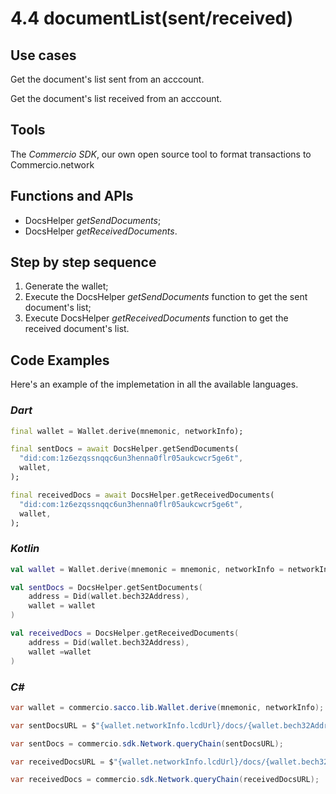 # 4.4 documentList(sent/received)

## Use cases

Get the document's list sent from an acccount.

Get the  document's list received from an acccount.

## Tools

The _Commercio SDK_, our own open source tool to format transactions to Commercio.network

## Functions and APIs

- DocsHelper _getSendDocuments_;
- DocsHelper _getReceivedDocuments_.

## Step by step sequence

1. Generate the wallet;
2. Execute the DocsHelper _getSendDocuments_ function to get the sent document's list;
3. Execute DocsHelper _getReceivedDocuments_ function to get the received document's list.

## Code Examples

Here's an example of the implemetation in all the available languages.

### _Dart_

```dart
final wallet = Wallet.derive(mnemonic, networkInfo);

final sentDocs = await DocsHelper.getSendDocuments(
  "did:com:1z6ezqssnqqc6un3henna0flr05aukcwcr5ge6t",
  wallet,
);

final receivedDocs = await DocsHelper.getReceivedDocuments(
  "did:com:1z6ezqssnqqc6un3henna0flr05aukcwcr5ge6t",
  wallet,
);
```

### _Kotlin_

```kotlin
val wallet = Wallet.derive(mnemonic = mnemonic, networkInfo = networkInfo)

val sentDocs = DocsHelper.getSentDocuments(
    address = Did(wallet.bech32Address), 
    wallet = wallet
)

val receivedDocs = DocsHelper.getReceivedDocuments(
    address = Did(wallet.bech32Address),  
    wallet =wallet
)
```

### _C#_

```csharp
var wallet = commercio.sacco.lib.Wallet.derive(mnemonic, networkInfo);

var sentDocsURL = $"{wallet.networkInfo.lcdUrl}/docs/{wallet.bech32Address}/sent";

var sentDocs = commercio.sdk.Network.queryChain(sentDocsURL);

var receivedDocsURL = $"{wallet.networkInfo.lcdUrl}/docs/{wallet.bech32Address}/received";

var receivedDocs = commercio.sdk.Network.queryChain(receivedDocsURL);
```
